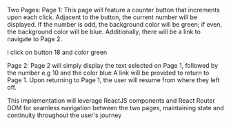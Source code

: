 Two Pages:
Page 1:
This page will feature a counter button that increments upon each click.
Adjacent to the button, the current number will be displayed.
If the number is odd, the background color will be green; if even, the background color will be blue.
Additionally, there will be a link to navigate to Page 2.
 
i click on button 18 and color green
 
Page 2:
Page 2 will simply display the text selected on Page 1, followed by the number e.g 10 and the color blue
A link will be provided to return to Page 1.
Upon returning to Page 1, the user will resume from where they left off.
 
This implementation will leverage ReactJS components and React Router DOM for seamless navigation between the two pages, maintaining state and continuity throughout the user's journey